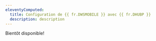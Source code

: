 ```yaml
---
eleventyComputed:
  title: Configuration de {{ fr.DWSMOBILE }} avec {{ fr.DHUBP }}
  description: description
---
```

Bientôt disponible!
